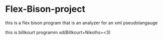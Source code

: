 # Flex-Bison-project
this is a flex bison program that is an analyzer for an xml pseudolangauge

this is billkourt programm xd(Billkourt+Nikolhs=<3)
